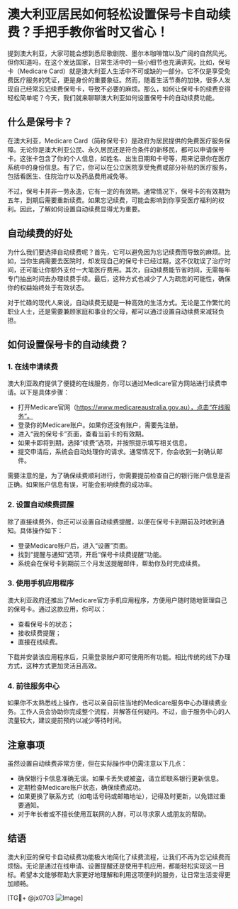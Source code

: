 # 澳大利亚居民如何轻松设置保号卡自动续费？手把手教你省时又省心！

提到澳大利亚，大家可能会想到悉尼歌剧院、墨尔本咖啡馆以及广阔的自然风光。但你知道吗，在这个发达国家，日常生活中的一些小细节也充满讲究。比如，保号卡（Medicare Card）就是澳大利亚人生活中不可或缺的一部分。它不仅是享受免费医疗服务的凭证，更是身份的重要象征。然而，随着生活节奏的加快，很多人发现自己经常忘记续费保号卡，导致不必要的麻烦。那么，如何让保号卡的续费变得轻松简单呢？今天，我们就来聊聊澳大利亚如何设置保号卡的自动续费功能。

## 什么是保号卡？

在澳大利亚，Medicare Card（简称保号卡）是政府为居民提供的免费医疗服务保障。无论你是澳大利亚公民、永久居民还是符合条件的新移民，都可以申请保号卡。这张卡包含了你的个人信息，如姓名、出生日期和卡号等，用来记录你在医疗系统中的身份信息。有了它，你可以在公立医院享受免费或部分补贴的医疗服务，包括看医生、住院治疗以及药品费用减免等。

不过，保号卡并非一劳永逸，它有一定的有效期。通常情况下，保号卡的有效期为五年，到期后需要重新续费。如果忘记续费，可能会影响到你享受医疗福利的权利。因此，了解如何设置自动续费显得尤为重要。

## 自动续费的好处

为什么我们要选择自动续费呢？首先，它可以避免因为忘记续费而导致的麻烦。比如，当你生病需要去医院时，却发现自己的保号卡已经过期，这不仅耽误了治疗时间，还可能让你额外支付一大笔医疗费用。其次，自动续费能节省时间，无需每年专门抽出时间去办理续费手续。最后，这种方式也减少了人为疏忽的可能性，确保你的权益始终处于有效状态。

对于忙碌的现代人来说，自动续费无疑是一种高效的生活方式。无论是工作繁忙的职业人士，还是需要兼顾家庭和事业的父母，都可以通过设置自动续费来减轻负担。

## 如何设置保号卡的自动续费？

### 1. 在线申请续费

澳大利亚政府提供了便捷的在线服务，你可以通过Medicare官方网站进行续费申请。以下是具体步骤：

- 打开Medicare官网（https://www.medicareaustralia.gov.au），点击“在线服务”。
- 登录你的Medicare账户。如果你还没有账户，需要先注册。
- 进入“我的保号卡”页面，查看当前卡的有效期。
- 如果卡即将到期，选择“续费”选项，并按照提示填写相关信息。
- 提交申请后，系统会自动处理你的请求。通常情况下，你会收到一封确认邮件。

需要注意的是，为了确保续费顺利进行，你需要提前检查自己的银行账户信息是否正确。如果账户信息有误，可能会影响续费的成功率。

### 2. 设置自动续费提醒

除了直接续费外，你还可以设置自动续费提醒，以便在保号卡到期前及时收到通知。具体操作如下：

- 登录Medicare账户后，进入“设置”页面。
- 找到“提醒与通知”选项，开启“保号卡续费提醒”功能。
- 系统会在保号卡到期前三个月发送提醒邮件，帮助你及时完成续费。

### 3. 使用手机应用程序

澳大利亚政府还推出了Medicare官方手机应用程序，方便用户随时随地管理自己的保号卡。通过这款应用，你可以：

- 查看保号卡的状态；
- 接收续费提醒；
- 直接在线续费。

下载并安装该应用程序后，只需登录账户即可使用所有功能。相比传统的线下办理方式，这种方式更加灵活且高效。

### 4. 前往服务中心

如果你不太熟悉线上操作，也可以亲自前往当地的Medicare服务中心办理续费业务。工作人员会协助你完成整个流程，并解答任何疑问。不过，由于服务中心的人流量较大，建议提前预约以减少等待时间。

## 注意事项

虽然设置自动续费非常方便，但在实际操作中仍需注意以下几点：

- 确保银行卡信息准确无误。如果卡丢失或被盗，请立即联系银行更新信息。
- 定期检查Medicare账户状态，确保续费成功。
- 如果更换了联系方式（如电话号码或邮箱地址），记得及时更新，以免错过重要通知。
- 对于年长者或不擅长使用互联网的人群，可以寻求家人或朋友的帮助。

## 结语

澳大利亚的保号卡自动续费功能极大地简化了续费流程，让我们不再为忘记续费而烦恼。无论是通过在线申请、设置提醒还是使用手机应用，都能轻松实现这一目标。希望本文能够帮助大家更好地理解和利用这项便利的服务，让日常生活变得更加顺畅。

[TG💪+ @jx0703 ![Image](https://github.com/user-attachments/assets/dbca1d08-cadb-493c-b0ec-ad6f7a83f270)]